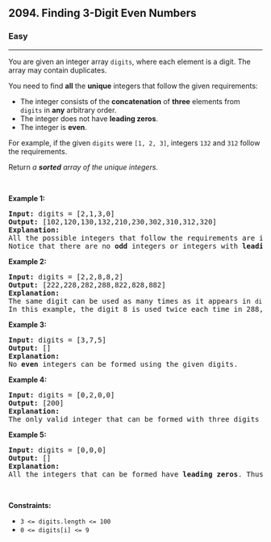 <h2>2094. Finding 3-Digit Even Numbers</h2><h3>Easy</h3><hr><div><p>You are given an integer array <code>digits</code>, where each element is a digit. The array may contain duplicates.</p>

<p>You need to find <strong>all</strong> the <strong>unique</strong> integers that follow the given requirements:</p>

<ul>
	<li>The integer consists of the <strong>concatenation</strong> of <strong>three</strong> elements from <code>digits</code> in <strong>any</strong> arbitrary order.</li>
	<li>The integer does not have <strong>leading zeros</strong>.</li>
	<li>The integer is <strong>even</strong>.</li>
</ul>

<p>For example, if the given <code>digits</code> were <code>[1, 2, 3]</code>, integers <code>132</code> and <code>312</code> follow the requirements.</p>

<p>Return <em>a <strong>sorted</strong> array of the unique integers.</em></p>

<p>&nbsp;</p>
<p><strong>Example 1:</strong></p>

<pre><strong>Input:</strong> digits = [2,1,3,0]
<strong>Output:</strong> [102,120,130,132,210,230,302,310,312,320]
<strong>Explanation:</strong> 
All the possible integers that follow the requirements are in the output array. 
Notice that there are no <strong>odd</strong> integers or integers with <strong>leading zeros</strong>.</pre>

<p><strong>Example 2:</strong></p>

<pre><strong>Input:</strong> digits = [2,2,8,8,2]
<strong>Output:</strong> [222,228,282,288,822,828,882]
<strong>Explanation:</strong> 
The same digit can be used as many times as it appears in <code>digits</code>. 
In this example, the digit 8 is used twice each time in 288, 828, and 882. 
</pre>

<p><strong>Example 3:</strong></p>

<pre><strong>Input:</strong> digits = [3,7,5]
<strong>Output:</strong> []
<strong>Explanation:</strong> 
No <strong>even</strong> integers can be formed using the given digits.
</pre>

<p><strong>Example 4:</strong></p>

<pre><strong>Input:</strong> digits = [0,2,0,0]
<strong>Output:</strong> [200]
<strong>Explanation:</strong> 
The only valid integer that can be formed with three digits and <strong>no leading zeros</strong> is 200.
</pre>

<p><strong>Example 5:</strong></p>

<pre><strong>Input:</strong> digits = [0,0,0]
<strong>Output:</strong> []
<strong>Explanation:</strong> 
All the integers that can be formed have <strong>leading zeros</strong>. Thus, there are no valid integers.
</pre>

<p>&nbsp;</p>
<p><strong>Constraints:</strong></p>

<ul>
	<li><code>3 &lt;=&nbsp;digits.length &lt;= 100</code></li>
	<li><code>0 &lt;= digits[i] &lt;= 9</code></li>
</ul>
</div>